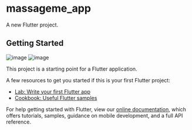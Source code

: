 # massageme_app

A new Flutter project.

## Getting Started
![image](https://user-images.githubusercontent.com/106262527/210241890-44607029-7fb1-448a-a449-ca456577ad11.png)
![image](https://user-images.githubusercontent.com/106262527/210242006-58454155-dc3a-41e1-bd73-098695e3fcad.png)

This project is a starting point for a Flutter application.

A few resources to get you started if this is your first Flutter project:

- [Lab: Write your first Flutter app](https://flutter.dev/docs/get-started/codelab)
- [Cookbook: Useful Flutter samples](https://flutter.dev/docs/cookbook)

For help getting started with Flutter, view our
[online documentation](https://flutter.dev/docs), which offers tutorials,
samples, guidance on mobile development, and a full API reference.
